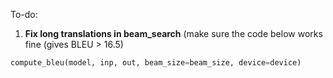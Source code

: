 To-do:

1. __Fix long translations in beam_search__
(make sure the code below works fine (gives BLEU > 16.5)
```python 
compute_bleu(model, inp, out, beam_size=beam_size, device=device) 
```
